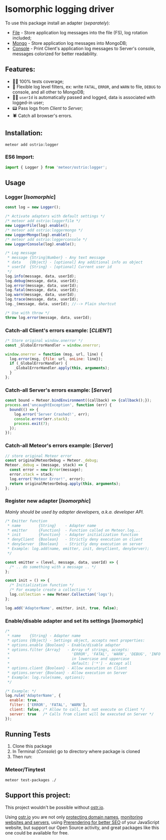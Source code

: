 # Isomorphic logging driver

To use this package install an adapter (*separately*):

- [File](https://atmospherejs.com/ostrio/loggerfile) - Store application log messages into the file (FS), log rotation included;
- [Mongo](https://atmospherejs.com/ostrio/loggermongo) - Store application log messages into MongoDB;
- [Console](https://atmospherejs.com/ostrio/loggerconsole) - Print Client's application log messages to Server's console, messages colorized for better readability.

## Features:

- 👷‍♂️ 100% tests coverage;
- 💪 Flexible log level filters, ex: write `FATAL`, `ERROR`, and `WARN` to file, `DEBUG` to console, and all other to MongoDB;
- 👨‍💻 `userId` is automatically passed and logged, data is associated with logged-in user;
- 📟 Pass logs from *Client* to *Server*;
- 🕷 Catch all browser's errors.

## Installation:

```shell
meteor add ostrio:logger
```

### ES6 Import:

```js
import { Logger } from 'meteor/ostrio:logger';
```

## Usage

### Logger [*Isomorphic*]

```js
const log = new Logger();

/* Activate adapters with default settings */
/* meteor add ostrio:loggerfile */
new LoggerFile(log).enable();
/* meteor add ostrio:loggermongo */
new LoggerMongo(log).enable();
/* meteor add ostrio:loggerconsole */
new LoggerConsole(log).enable();

/* Log message
 * message {String|Number} - Any text message
 * data    {Object} - [optional] Any additional info as object
 * userId  {String} - [optional] Current user id
 */
log.info(message, data, userId);
log.debug(message, data, userId);
log.error(message, data, userId);
log.fatal(message, data, userId);
log.warn(message, data, userId);
log.trace(message, data, userId);
log._(message, data, userId); //--> Plain shortcut

/* Use with throw */
throw log.error(message, data, userId);
```

### Catch-all Client's errors example: [*CLIENT*]

```js
/* Store original window.onerror */
const _GlobalErrorHandler = window.onerror;

window.onerror = function (msg, url, line) {
  log.error(msg, {file: url, onLine: line});
  if (_GlobalErrorHandler) {
    _GlobalErrorHandler.apply(this, arguments);
  }
};
```

### Catch-all Server's errors example: [*Server*]

```js
const bound = Meteor.bindEnvironment((callback) => {callback();});
process.on('uncaughtException', function (err) {
  bound(() => {
    log.error('Server Crashed!', err);
    console.error(err.stack);
    process.exit(7);
  });
});
```

### Catch-all Meteor's errors example: [*Server*]

```js
// store original Meteor error
const originalMeteorDebug = Meteor._debug;
Meteor._debug = (message, stack) => {
  const error = new Error(message);
  error.stack = stack;
  log.error('Meteor Error!', error);
  return originalMeteorDebug.apply(this, arguments);
};
```

### Register new adapter [*Isomorphic*]

*Mainly should be used by adapter developers, a.k.a. developer API.*

```js
/* Emitter function
 * name        {String}    - Adapter name
 * emitter     {Function}  - Function called on Meteor.log...
 * init        {Function}  - Adapter initialization function
 * denyClient  {Boolean}   - Strictly deny execution on client
 * denyServer  {Boolean}   - Strictly deny execution on server
 * Example: log.add(name, emitter, init, denyClient, denyServer);
 */

const emitter = (level, message, data, userId) => {
  /* .. do something with a message .. */
};

const init = () => {
  /* Initialization function */
  /* For example create a collection */
  log.collection = new Meteor.Collection('logs');
};

log.add('AdapterName', emitter, init, true, false);
```

### Enable/disable adapter and set its settings [*Isomorphic*]

```js
/*
 * name    {String} - Adapter name
 * options {Object} - Settings object, accepts next properties:
 * options.enable {Boolean} - Enable/disable adapter
 * options.filter {Array}   - Array of strings, accepts:
 *                            'ERROR', 'FATAL', 'WARN', 'DEBUG', 'INFO', '*'
 *                            in lowercase and uppercase
 *                            default: ['*'] - Accept all
 * options.client {Boolean} - Allow execution on Client
 * options.server {Boolean} - Allow execution on Server
 * Example: log.rule(name, options);
 */

/* Example: */
log.rule('AdapterName', {
  enable: true,
  filter: ['ERROR', 'FATAL', 'WARN'],
  client: false, /* Allow to call, but not execute on Client */
  server: true   /* Calls from client will be executed on Server */
});
```

## Running Tests

 1. Clone this package
 2. In Terminal (*Console*) go to directory where package is cloned
 3. Then run:

### Meteor/Tinytest

```shell
meteor test-packages ./
```

## Support this project:

This project wouldn't be possible without [ostr.io](https://ostr.io).

Using [ostr.io](https://ostr.io) you are not only [protecting domain names](https://ostr.io/info/domain-names-protection), [monitoring websites and servers](https://ostr.io/info/monitoring), using [Prerendering for better SEO](https://ostr.io/info/prerendering) of your JavaScript website, but support our Open Source activity, and great packages like this one could be available for free.
